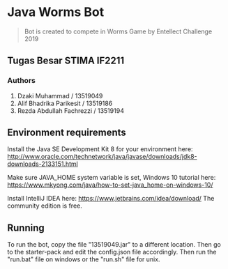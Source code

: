 # Java Worms Bot
> Bot is created to compete in Worms Game by Entellect Challenge 2019 

## Tugas Besar STIMA IF2211
### Authors
1. Dzaki Muhammad / 13519049
2. Alif Bhadrika Parikesit / 13519186
3. Rezda Abdullah Fachrezzi / 13519194 
## Environment requirements

Install the Java SE Development Kit 8 for your environment here: http://www.oracle.com/technetwork/java/javase/downloads/jdk8-downloads-2133151.html

Make sure JAVA_HOME system variable is set, Windows 10 tutorial here: https://www.mkyong.com/java/how-to-set-java_home-on-windows-10/

Install IntelliJ IDEA here: https://www.jetbrains.com/idea/download/
The community edition is free.

## Running 

To run the bot, copy the file "13519049.jar" to a different location. Then go to the starter-pack and edit the config.json file accordingly.
Then run the "run.bat" file on windows or the "run.sh" file for unix.